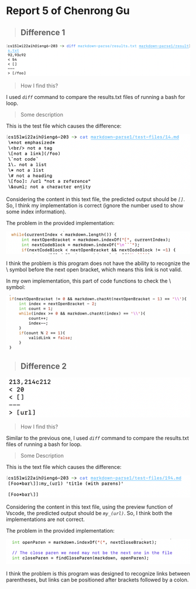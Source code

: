 # Report 5 of Chenrong Gu
> ##  Difference 1

![image](difference1.png)

> How I find this?

I used *`diff`* command to compare the results.txt files of running a bash for loop.

> Some description

This is the test file which causes the difference:

![image](file1.png)

Considering the content in this text file, the predicted output should be *`[]`*. So, I think my implementation is correct (ignore the number used to show some index information).

The problem in the provided implementation:

![image](bug1.png)

I think the problem is this program does not have the ability to recognize the \ symbol before the next open bracket, which means this link is not valid. 

In my own implementation, this part of code functions to check the \ symbol:

![image](check.png)

> ## Difference 2

![image](difference2.png)

> How I find this?

Similar to the previous one, I used *`diff`* command to compare the results.txt files of running a bash for loop.

> Some Description

This is the text file which causes the difference:

![image](file2.png)

Considering the content in this text file, using the preview function of Vscode, the predicted output should be *`my_(url)`*. So, I think both the implementations are not correct.

The problem in the provided implementation:

![image](bug2.png)

I think the problem is this program was designed to recognize links between parentheses, but links can be positioned after brackets followed by a colon.